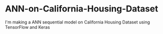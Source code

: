 # ANN-on-California-Housing-Dataset
I'm making a ANN sequential model on California Housing  Dataset using TensorFlow and Keras
